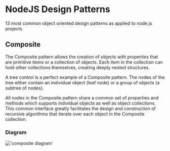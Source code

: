 # NodeJS Design Patterns
13 most common object oriented design patterns as applied to node.js projects

## Composite
The Composite pattern allows the creation of objects with properties that are primitive items or a collection of objects. Each item in the collection can hold other collections themselves, creating deeply nested structures.

A tree control is a perfect example of a Composite pattern. The nodes of the tree either contain an individual object (leaf node) or a group of objects (a subtree of nodes).

All nodes in the Composite pattern share a common set of properties and methods which supports individual objects as well as object collections. This common interface greatly facilitates the design and construction of recursive algorithms that iterate over each object in the Composite collection.

### Diagram
!['composite diagram'](https://www.dofactory.com/img/diagrams/javascript/javascript-composite.jpg)
